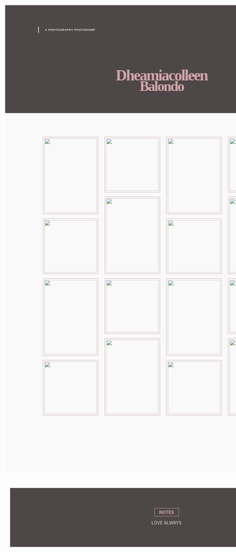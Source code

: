 <div style="width:1015px;float:left;margin:50px 0px 50px -16px;font-family:arial;font-size:9px;line-height:12px;letter-spacing:1px;color:#111;text-align:justify;">
<div style="width:800px;float:left;padding:70px 107px;background:#4e4747;">
<div style="width:800px;float:left;color:#d3a6a9;">
<div style="width:auto;float:left;padding:4px 20px;border-left:2px solid #f3e9e9;color:#f3e9e9;"><strong>A PHOTOGRAPHY PHOTODUMP</strong></div>


<div style="width:auto;float:right;padding:2px 0px;margin-right:40px;border-bottom:1px solid #d3a6a9;"><strong>HOME</strong></div>
</div>

<div style="width:800px;float:left;margin-top:120px;">
<div style="width:800px;float:left;font-family:'times new roman';letter-spacing:-3px;color:#d3a6a9;text-align:center;">
<div style="width:800px;float:left;font-size:50px;line-height:35px;"><strong>Dheamiacolleen</strong></div>

<div style="width:800px;float:left;font-size:46px;line-height:35px;"><strong>Balondo</strong></div>
</div>
</div>
</div>

<div style="width:800px;float:left;padding:70px 107px;background:#f9f9f9;">
<div style="width:200px;float:left;">
<div style="width:170px;float:left;margin:7px 15px;"><img alt="" src="https://i.imgur.com/BIDgdTA.png" style="height: 241px; width: 170px; padding: 4px; border: 1px solid rgb(211, 166, 169);" /></div>

<div style="width:170px;float:left;margin:7px 15px;"><img alt="" src="https://i.imgur.com/mEYfI35.jpg" style="height: 170px; width: 170px; padding: 4px; border: 1px solid rgb(211, 166, 169);" /></div>

<div style="width:170px;float:left;margin:7px 15px;"><img alt="" src="https://i.imgur.com/BIDgdTA.png" style="height: 241px; width: 170px; padding: 4px; border: 1px solid rgb(211, 166, 169);" /></div>

<div style="width:170px;float:left;margin:7px 15px;"><img alt="" src="https://i.imgur.com/4nQqeKj.jpg" style="height: 170px; padding: 4px; border: 1px solid rgb(211, 166, 169); width: 170px;" /></div>
</div>

<div style="width:200px;float:left;">
<div style="width:170px;float:left;margin:7px 15px;"><img alt="" src="https://i.imgur.com/wUtGq1w.jpg" style="height: 170px; width: 170px; padding: 4px; border: 1px solid rgb(211, 166, 169);" /></div>

<div style="width:170px;float:left;margin:7px 15px;"><img alt="" src="https://i.imgur.com/BIDgdTA.png" style="height: 241px; width: 170px; padding: 4px; border: 1px solid rgb(211, 166, 169);" /></div>

<div style="width:170px;float:left;margin:7px 15px;"><img alt="" src="https://i.imgur.com/alXsHgr.jpg" style="height: 170px; width: 170px; padding: 4px; border: 1px solid rgb(211, 166, 169);" /></div>

<div style="width:170px;float:left;margin:7px 15px;"><img alt="" src="https://i.imgur.com/BIDgdTA.png" style="height: 241px; width: 170px; padding: 4px; border: 1px solid rgb(211, 166, 169);" /></div>
</div>

<div style="width:200px;float:left;">
<div style="width:170px;float:left;margin:7px 15px;"><img alt="" src="https://i.imgur.com/BIDgdTA.png" style="height: 241px; width: 170px; padding: 4px; border: 1px solid rgb(211, 166, 169);" /></div>

<div style="width:170px;float:left;margin:7px 15px;"><img alt="" src="https://i.imgur.com/xbiL00i.jpg" style="height: 170px; width: 170px; padding: 4px; border: 1px solid rgb(211, 166, 169);" /></div>

<div style="width:170px;float:left;margin:7px 15px;"><img alt="" src="https://i.imgur.com/BIDgdTA.png" style="height: 241px; width: 170px; padding: 4px; border: 1px solid rgb(211, 166, 169);" /></div>

<div style="width:170px;float:left;margin:7px 15px;"><img alt="" src="https://i.imgur.com/DWxhGrU.jpg" style="height: 170px; width: 170px; padding: 4px; border: 1px solid rgb(211, 166, 169);" /></div>
</div>

<div style="width:200px;float:left;">
<div style="width:170px;float:left;margin:7px 15px;"><img alt="" src="https://i.imgur.com/w0jfTvr.jpg" style="height: 170px; width: 170px; padding: 4px; border: 1px solid rgb(211, 166, 169);" /></div>

<div style="width:170px;float:left;margin:7px 15px;"><img alt="" src="https://i.imgur.com/BIDgdTA.png" style="height: 241px; width: 170px; padding: 4px; border: 1px solid rgb(211, 166, 169);" /></div>

<div style="width:170px;float:left;margin:7px 15px;"><img alt="" src="https://i.imgur.com/wNhxIqp.jpg" style="height: 170px; width: 170px; padding: 4px; border: 1px solid rgb(211, 166, 169);" /></div>

<div style="width:170px;float:left;margin:7px 15px;"><img alt="" src="https://i.imgur.com/BIDgdTA.png" style="height: 241px; width: 170px; padding: 4px; border: 1px solid rgb(211, 166, 169);" /></div>
</div>
	
	<div style="width:170px;float:left;margin:7px 15px;"><img alt="" src="https://i.imgur.com/BIDgdTA.png" style="height: 241px; width: 170px; padding: 4px; border: 1px solid rgb(211, 166, 169);" /></div>

	<div style="width:170px;float:left;margin:7px 15px;"><img alt="" src="https://i.imgur.com/7kSdjmZ.jpg" style="height: 170px; padding: 4px; border: 1px solid rgb(211, 166, 169); width: 170px;" /></div>
	
	<div style="width:170px;float:left;margin:7px 15px;"><img alt="" src="https://i.imgur.com/BIDgdTA.png" style="height: 241px; width: 170px; padding: 4px; border: 1px solid rgb(211, 166, 169);" /></div>
	
	
	<div style="width:170px;float:left;margin:7px 15px;"><img alt="" src="https://i.imgur.com/YMwBanX.jpg" style="height: 170px; padding: 4px; border: 1px solid rgb(211, 166, 169); width: 170px;" /></div>
	
	
</div>
	
	
	
</div>
	
	
	
	
</div>
	
</div>

<div style="width:800px;float:left;padding:70px 107px;background:#4e4747;">
<div style="width:800px;float:left;text-align:center;"><span style="padding:4px 15px;border:1px solid #d3a6a9;color:#d3a6a9;"><strong>NOTES</strong></span></div>

<div style="width:800px;float:left;text-transform:uppercase;color:#ddd;text-align:center;">
<div style="width:800px;float:left;">&nbsp;</div>

<div style="width:800px;float:left;">Love Always</div>
</div>
</div>

<div style="width:1015px;float:left;margin-top:10px;font-size:6px;letter-spacing:2px;color:#aaa;text-align:center;text-transform:uppercase;"><a href="https://www.asianfanfics.com/story/view/1325741/"></span></a></div>
</div>

